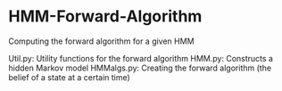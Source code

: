 # HMM-Forward-Algorithm
Computing the forward algorithm for a given HMM

Util.py: Utility functions for the forward algorithm
HMM.py: Constructs a hidden Markov model
HMMalgs.py: Creating the forward algorithm (the belief of a state at a certain time)
